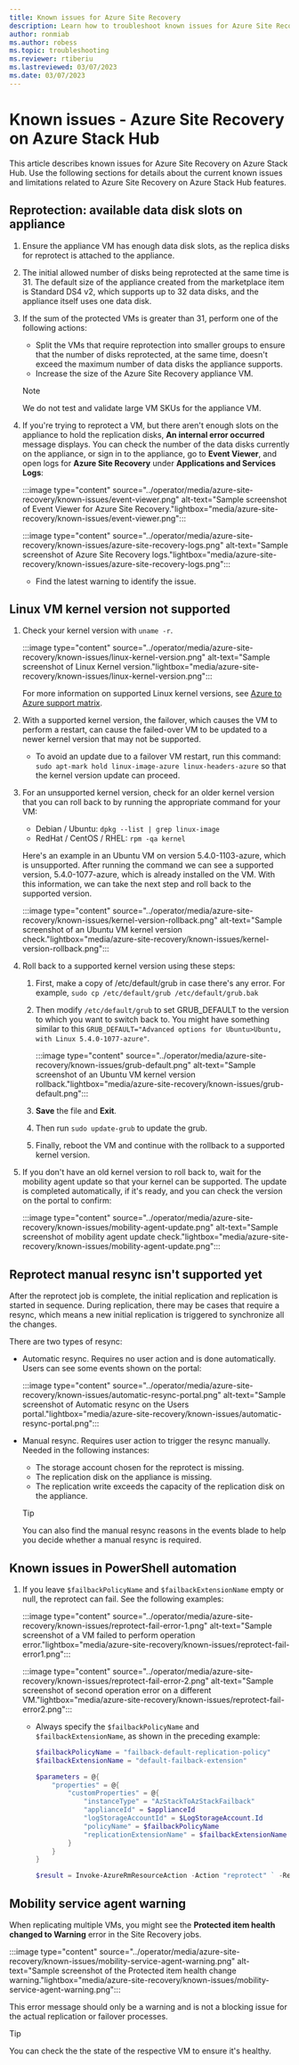 ```yaml
---
title: Known issues for Azure Site Recovery
description: Learn how to troubleshoot known issues for Azure Site Recovery.
author: ronmiab
ms.author: robess
ms.topic: troubleshooting
ms.reviewer: rtiberiu
ms.lastreviewed: 03/07/2023
ms.date: 03/07/2023
---
```


# Known issues - Azure Site Recovery on Azure Stack Hub

This article describes known issues for Azure Site Recovery on Azure Stack Hub. Use the following sections for details about the current known issues and limitations related to Azure Site Recovery on Azure Stack Hub features.

## Reprotection: available data disk slots on appliance

1. Ensure the appliance VM has enough data disk slots, as the replica disks for reprotect is attached to the appliance.

2. The initial allowed number of disks being reprotected at the same time is 31. The default size of the appliance created from the marketplace item is Standard DS4 v2, which supports up to 32 data disks, and the appliance itself uses one data disk.

3. If the sum of the protected VMs is greater than 31, perform one of the following actions:
    - Split the VMs that require reprotection into smaller groups to ensure that the number of disks reprotected, at the same time, doesn't exceed the maximum number of data disks the appliance supports.
    - Increase the size of the Azure Site Recovery appliance VM.

    >[!NOTE]
    > We do not test and validate large VM SKUs for the appliance VM.

4. If you're trying to reprotect a VM, but there aren't enough slots on the appliance to hold the replication disks, **An internal error occurred** message displays. You can check the number of the data disks currently on the appliance, or sign in to the appliance, go to **Event Viewer**, and open logs for **Azure Site Recovery** under **Applications and Services Logs**:

    :::image type="content" source="../operator/media/azure-site-recovery/known-issues/event-viewer.png" alt-text="Sample screenshot of Event Viewer for Azure Site Recovery."lightbox="media/azure-site-recovery/known-issues/event-viewer.png":::

    :::image type="content" source="../operator/media/azure-site-recovery/known-issues/azure-site-recovery-logs.png" alt-text="Sample screenshot of Azure Site Recovery logs."lightbox="media/azure-site-recovery/known-issues/azure-site-recovery-logs.png":::

    - Find the latest warning to identify the issue.

## Linux VM kernel version not supported

1. Check your kernel version with `uname -r`.

    :::image type="content" source="../operator/media/azure-site-recovery/known-issues/linux-kernel-version.png" alt-text="Sample screenshot of Linux Kernel version."lightbox="media/azure-site-recovery/known-issues/linux-kernel-version.png":::

    For more information on supported Linux kernel versions, see [Azure to Azure support matrix](/azure/site-recovery/azure-to-azure-support-matrix#linux).

2. With a supported kernel version, the failover, which causes the VM to perform a restart, can cause the failed-over VM to be updated to a newer kernel version that may not be supported.
    - To avoid an update due to a failover VM restart, run this command: `sudo apt-mark hold linux-image-azure linux-headers-azure` so that the kernel version update can proceed.

3. For an unsupported kernel version, check for an older kernel version that you can roll back to by running the appropriate command for your VM:
    - Debian / Ubuntu: `dpkg --list | grep linux-image`
    - RedHat / CentOS / RHEL: `rpm -qa kernel`

    Here's an example in an Ubuntu VM on version 5.4.0-1103-azure, which is unsupported. After running the command we can see a supported version, 5.4.0-1077-azure, which is already installed on the VM. With this information, we can take the next step and roll back to the supported version.

    :::image type="content" source="../operator/media/azure-site-recovery/known-issues/kernel-version-rollback.png" alt-text="Sample screenshot of an Ubuntu VM kernel version check."lightbox="media/azure-site-recovery/known-issues/kernel-version-rollback.png":::

4. Roll back to a supported kernel version using these steps:
    1. First, make a copy of /etc/default/grub in case there's any error. For example, `sudo cp /etc/default/grub /etc/default/grub.bak`
    1. Then modify `/etc/default/grub` to set GRUB_DEFAULT to the version to which you want to switch back to. You might have something similar to this `GRUB_DEFAULT="Advanced options for Ubuntu>Ubuntu, with Linux 5.4.0-1077-azure"`.

        :::image type="content" source="../operator/media/azure-site-recovery/known-issues/grub-default.png" alt-text="Sample screenshot of an Ubuntu VM kernel version rollback."lightbox="media/azure-site-recovery/known-issues/grub-default.png":::

    1. **Save** the file and **Exit**.
    1. Then run `sudo update-grub` to update the grub.
    1. Finally, reboot the VM and continue with the rollback to a supported kernel version.

5. If you don't have an old kernel version to roll back to, wait for the mobility agent update so that your kernel can be supported. The update is completed automatically, if it's ready, and you can check the version on the portal to confirm:

    :::image type="content" source="../operator/media/azure-site-recovery/known-issues/mobility-agent-update.png" alt-text="Sample screenshot of mobility agent update check."lightbox="media/azure-site-recovery/known-issues/mobility-agent-update.png":::

## Reprotect manual resync isn't supported yet

After the reprotect job is complete, the initial replication and replication is started in sequence. During replication, there may be cases that require a resync, which means a new initial replication is triggered to synchronize all the changes.

There are two types of resync:

- Automatic resync. Requires no user action and is done automatically. Users can see some events shown on the portal:

    :::image type="content" source="../operator/media/azure-site-recovery/known-issues/automatic-resync-portal.png" alt-text="Sample screenshot of Automatic resync on the Users portal."lightbox="media/azure-site-recovery/known-issues/automatic-resync-portal.png":::

- Manual resync. Requires user action to trigger the resync manually. Needed in the following instances:
    - The storage account chosen for the reprotect is missing.
    - The replication disk on the appliance is missing.
    - The replication write exceeds the capacity of the replication disk on the appliance.

    >[!TIP]
    > You can also find the manual resync reasons in the events blade to help you decide whether a manual resync is required.

## Known issues in PowerShell automation

1. If you leave `$failbackPolicyName` and `$failbackExtensionName` empty or null, the reprotect can fail. See the following examples:

    :::image type="content" source="../operator/media/azure-site-recovery/known-issues/reprotect-fail-error-1.png" alt-text="Sample screenshot of a VM failed to perform operation error."lightbox="media/azure-site-recovery/known-issues/reprotect-fail-error1.png":::

    :::image type="content" source="../operator/media/azure-site-recovery/known-issues/reprotect-fail-error-2.png" alt-text="Sample screenshot of second operation error on a different VM."lightbox="media/azure-site-recovery/known-issues/reprotect-fail-error2.png":::

    - Always specify the `$failbackPolicyName` and `$failbackExtensionName`, as shown in the preceding example:

        ```powershell
        $failbackPolicyName = "failback-default-replication-policy"
        $failbackExtensionName = "default-failback-extension"
        ```

        ```powershell
        $parameters = @{
            "properties" = @{
                "customProperties" = @{
                    "instanceType" = "AzStackToAzStackFailback"
                    "applianceId" = $applianceId
                    "logStorageAccountId" = $LogStorageAccount.Id
                    "policyName" = $failbackPolicyName
                    "replicationExtensionName" = $failbackExtensionName
                }
            }
        }
        ```

        ```powershell
        $result = Invoke-AzureRmResourceAction -Action "reprotect" ` -ResourceId $protectedItemId ` -Force -Parameters $parameters 
        ```

## Mobility service agent warning

When replicating multiple VMs, you might see the **Protected item health changed to Warning** error in the Site Recovery jobs.

:::image type="content" source="../operator/media/azure-site-recovery/known-issues/mobility-service-agent-warning.png" alt-text="Sample screenshot of the Protected item health change warning."lightbox="media/azure-site-recovery/known-issues/mobility-service-agent-warning.png":::

This error message should only be a warning and is not a blocking issue for the actual replication or failover processes.

>[!TIP]
>You can check the the state of the respective VM to ensure it's healthy.
